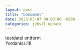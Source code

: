 ```yaml
---
layout: post
title: "Document"
date: 2023-05-07 08:00:00 -0500
categories: jekyll update
---
```


testdatei entfernt  
Yordaniss:18